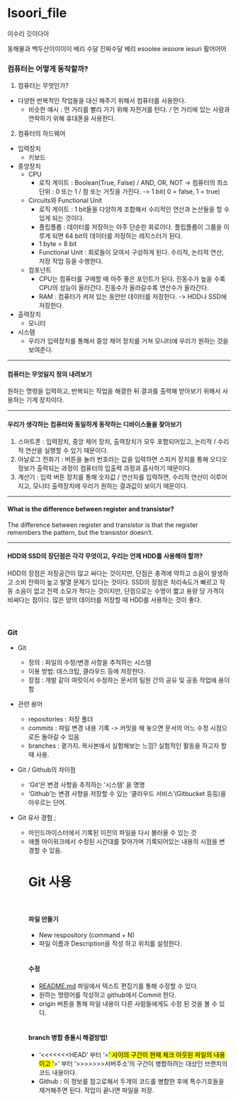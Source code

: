 # Isoori_file
 이수리 깃이다아

동해물과 백두산이이이이
베리
수달
진짜수달
베리
esoolee
iesoore
iesuri
활어어어

<h3>컴퓨터는 어떻게 동작할까?</h3>
<ol>
<li>컴퓨터는 무엇인가?</li>
</ol>
<ul>
<li>다양한 반복적인 작업들을 대신 해주기 위해서 컴퓨터를 사용한다.
<ul>
<li>비슷한 예시 : 먼 거리를 빨리 가기 위해 자전거를 탄다. / 먼 거리에 있는 사람과 연락하기 위해 휴대폰을 사용한다.</li>
</ul>
</li>
</ul>
<ol start="2">
<li>컴퓨터의 하드웨어</li>
</ol>
<ul>
<li>입력장치
<ul>
<li>키보드</li>
</ul>
</li>
<li>중앙장치
<ul>
<li>CPU
<ul>
<li>로직 게이트 : Boolean(True, False) / AND, OR, NOT -&gt; 컴퓨터의 최소 단위 : 0 또는 1 / 참 또는 거짓을 가진다. -&gt; 1 bit( 0 = false, 1 = true)</li>
</ul>
</li>
<li>Circuits와 Functional Unit
<ul>
<li>로직 게이트 : 1 bit들을 다양하게 조합해서 수리적인 연산과 논산들을 할 수 있게 되는 것이다.</li>
<li>플립플롭 : 데이터를 저장하는 아주 단순한 회로이다. 플립플롭이 그룹을 이루게 되면 64 bit의 데이터를 저장하는 레지스터가 된다.</li>
<li>1 byte = 8 bit</li>
<li>Functional Unit : 회로들이 모여서 구성하게 된다. 수리적, 논리적 연산, 저장 작업 등을 수행한다.</li>
</ul>
</li>
<li>컴포넌트
<ul>
<li>CPU는 컴퓨터를 구매할 때 아주 좋은 포인트가 된다. 진동수가 높을 수록 CPU의 성능이 올라간다. 진동수가 올라갈수록 연산수가 올라간다.</li>
<li>RAM : 컴퓨터가 켜져 있는 동안만 데이터를 저장한다. -&gt; HDD나 SSD에 저장한다.</li>
</ul>
</li>
</ul>
</li>
<li>출력장치
<ul>
<li>모니터</li>
</ul>
</li>
<li>시스템
<ul>
<li>우리가 입력장치를 통해서 중앙 제어 장치를 거쳐 모니터에 우리가 원하는 것을 보여준다.</li>
</ul>
</li>
</ul>
<hr>
<h4>컴퓨터는 무엇일지 정의 내려보기</h4>
<p>원하는 명령을 입력하고, 반복되는 작업을 해결한 뒤 결과를 출력해 받아보기 위해서 사용하는 기계 장치이다.</p>
<hr>
<h4>우리가 생각하는 컴퓨터와 동일하게 동작하는 디바이스들을 찾아보기</h4>
<ol>
<li>스마트폰 : 입력장치, 중앙 제어 장치, 출력장치가 모두 포함되어있고, 논리적 / 수리적 연산을 실행할 수 있기 때문이다.</li>
<li>아날로그 전화기 : 버튼을 눌러 번호라는 값을 입력하면 스피커 장치를 통해 오디오 정보가 출력되는 과정이 컴퓨터의 입출력 과정과 흡사하기 때문이다.</li>
<li>계산기 : 입력 버튼 장치를 통해 숫자값 / 연산자를 입력하면, 수리적 연산이 이루어지고, 모니터 출력장치에 우리가 원하는 결과값이 보이기 때문이다.</li>
</ol>
<hr>
<h4>What is the difference between register and transistor?</h4>
<p>The difference between register and transistor is that the register remembers the pattern, but the transistor doesn’t.</p>
<hr>
<h4>HDD와 SSD의 장단점은 각각 무엇이고, 우리는 언제 HDD를 사용해야 할까?</h4>
<p>HDD의 장점은 저장공간이 많고 싸다는 것이지만, 단점은 충격에 약하고 소음이 발생하고 소비 전력이 높고 발열 문제가 있다는 것이다.
SSD의 장점은 처리속도가 빠르고 작동 소음이 없고 전력 소모가 적다는 것이지만, 단점으로는 수명이 짧고 용량 당 가격이 비싸다는 점이다. 많은 양의 데이터를 저장할 때 HDD를 사용하는 것이 좋다.</p>
<br>
<h3>Git</h3>
<ul>
<li>
<p>Git</p>
<ul>
<li>정의 : 파일의 수정/변경 사항을 추적하는 시스템</li>
<li>이용 방법: 데스크탑, 클라우드 등에 저장한다.</li>
<li>장점 : 개발 같이 여럿이서 수정하는 문서의 팀원 간의 공유 및 공동 작업에 용이함</li>
</ul>
</li>
<li>
<p>관련 용어</p>
<ul>
<li>repositories : 저장 폴더</li>
<li>commits : 파일 변경 내용 기록 -&gt; 커밋을 해 놓으면 문서의 어느 수정 시점으로든 돌아갈 수 있음</li>
<li>branches : 곁가지. 복사본에서 실험해보는 느낌? 실험적인 활동을 하고자 할 때 사용.</li>
</ul>
</li>
<li>
<p>Git / Github의 차이점</p>
<ul>
<li>‘Git’은 변경 사항을 추적하는 ‘시스템’ 을 명명</li>
<li>‘Github’는 변경 사항을 저장할 수 있는 ‘클라우드 서비스’(Gitbucket 등등)을 아우르는 단어.</li>
</ul>
</li>
<li>
<p>Git 유사 경험 ;</p>
<ul>
<li>마인드마이스터에서 기록된 이전의 파일을 다시 불러올 수 있는 것</li>
<li>애플 아이워크에서 수정된 시간대를 찾아가며 기록되어있는 내용의 시점을 변경할 수 있음.</li>
<h1>Git 사용</h1>
<br>
<h4>파일 만들기</h4>
<ul>
<li>New respository (command + N)</li>
<li>파일 이름과 Description을 작성 하고 위치를 설정한다.
<br>
<br></li>
</ul>
<h4>수정</h4>
<ul>
<li><a href="http://README.md">README.md</a> 파일에서 텍스트 편집기를 통해 수정할 수 있다.</li>
<li>원하는 명령어를 작성하고 github에서 Commit 한다.</li>
<li>origin 버튼을 통해 파일 내용이 다른 사람들에게도 수정 된 것을 볼 수 있다.
<br>
<br></li>
</ul>
<h4>branch 병합 충돌시 해결방법!</h4>
<ul>
<li>‘&lt;&lt;&lt;&lt;&lt;&lt;&lt;HEAD’ 부터 ‘=<mark><mark><mark>’ 사이의 구간이 현재 체크 아웃된 파일의 내용이고 ‘</mark></mark></mark>=’ 부터 ‘&gt;&gt;&gt;&gt;&gt;&gt;&gt;서버주소’의 구간이 병합하려는 대상인 브랜치의 코드 내용이다.</li>
<li>Github : 이 정보를 참고로해서 두개의 코드를 병합한 후에 특수기호들을 제거해주면 된다. 작업이 끝나면 파일을 저장.</li>
</ul>